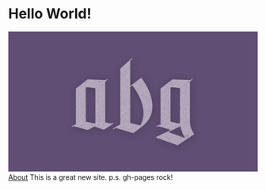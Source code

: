 # Hello World! 

![These are for you!](mock.png)
[About](about.md)
This is a great new site.
p.s. gh-pages rock!
